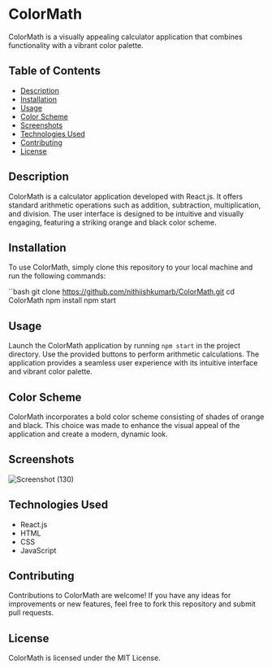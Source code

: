 # ColorMath

ColorMath is a visually appealing calculator application that combines functionality with a vibrant color palette.

## Table of Contents

- [Description](#description)
- [Installation](#installation)
- [Usage](#usage)
- [Color Scheme](#color-scheme)
- [Screenshots](#screenshots)
- [Technologies Used](#technologies-used)
- [Contributing](#contributing)
- [License](#license)

## Description

ColorMath is a calculator application developed with React.js. It offers standard arithmetic operations such as addition, subtraction, multiplication, and division. The user interface is designed to be intuitive and visually engaging, featuring a striking orange and black color scheme.

## Installation

To use ColorMath, simply clone this repository to your local machine and run the following commands:

``bash
git clone https://github.com/nithiishkumarb/ColorMath.git
cd ColorMath
npm install
npm start

## Usage

Launch the ColorMath application by running `npm start` in the project directory. Use the provided buttons to perform arithmetic calculations. The application provides a seamless user experience with its intuitive interface and vibrant color palette.

## Color Scheme

ColorMath incorporates a bold color scheme consisting of shades of orange and black. This choice was made to enhance the visual appeal of the application and create a modern, dynamic look.

## Screenshots

![Screenshot (130)](https://github.com/nithiishkumarb/calculator/assets/134282957/f24ddb6f-3618-49be-9cb4-6b995351c3b5)

## Technologies Used

- React.js
- HTML
- CSS
- JavaScript

## Contributing

Contributions to ColorMath are welcome! If you have any ideas for improvements or new features, feel free to fork this repository and submit pull requests.

## License

ColorMath is licensed under the MIT License.


